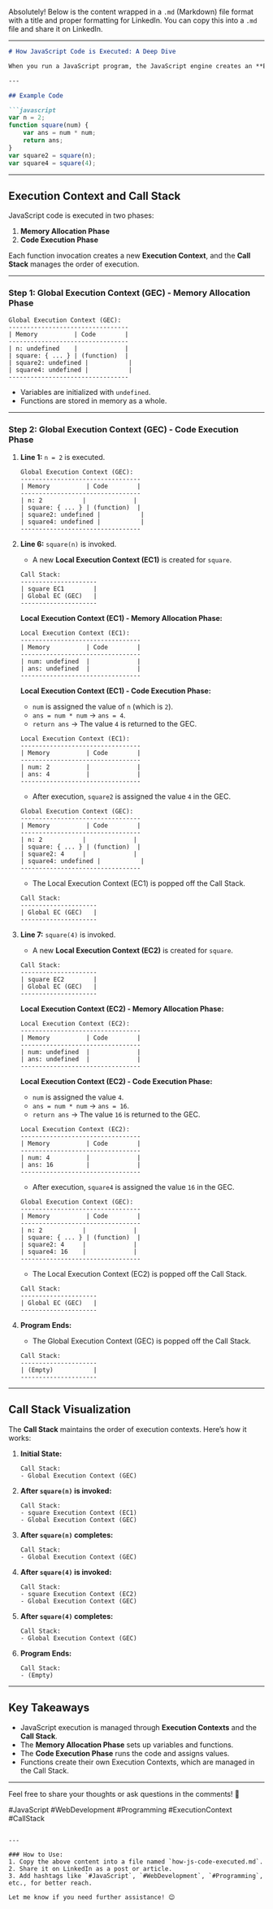 Absolutely! Below is the content wrapped in a `.md` (Markdown) file format with a title and proper formatting for LinkedIn. You can copy this into a `.md` file and share it on LinkedIn.

---

```markdown
# How JavaScript Code is Executed: A Deep Dive

When you run a JavaScript program, the JavaScript engine creates an **Execution Context** to manage the execution of the code. Let’s break down how this works step by step with an example.

---

## Example Code

```javascript
var n = 2;
function square(num) {
    var ans = num * num;
    return ans;
}
var square2 = square(n);
var square4 = square(4);
```

---

## Execution Context and Call Stack

JavaScript code is executed in two phases:
1. **Memory Allocation Phase**
2. **Code Execution Phase**

Each function invocation creates a new **Execution Context**, and the **Call Stack** manages the order of execution.

---

### Step 1: Global Execution Context (GEC) - Memory Allocation Phase

```
Global Execution Context (GEC):
---------------------------------
| Memory          | Code        |
---------------------------------
| n: undefined    |             |
| square: { ... } | (function)  |
| square2: undefined |           |
| square4: undefined |           |
---------------------------------
```

- Variables are initialized with `undefined`.
- Functions are stored in memory as a whole.

---

### Step 2: Global Execution Context (GEC) - Code Execution Phase

1. **Line 1:** `n = 2` is executed.
   ```
   Global Execution Context (GEC):
   ---------------------------------
   | Memory          | Code        |
   ---------------------------------
   | n: 2           |             |
   | square: { ... } | (function)  |
   | square2: undefined |           |
   | square4: undefined |           |
   ---------------------------------
   ```

2. **Line 6:** `square(n)` is invoked.
   - A new **Local Execution Context (EC1)** is created for `square`.
   ```
   Call Stack:
   ---------------------
   | square EC1        |
   | Global EC (GEC)   |
   ---------------------
   ```

   **Local Execution Context (EC1) - Memory Allocation Phase:**
   ```
   Local Execution Context (EC1):
   ---------------------------------
   | Memory          | Code        |
   ---------------------------------
   | num: undefined  |             |
   | ans: undefined  |             |
   ---------------------------------
   ```

   **Local Execution Context (EC1) - Code Execution Phase:**
   - `num` is assigned the value of `n` (which is `2`).
   - `ans = num * num` → `ans = 4`.
   - `return ans` → The value `4` is returned to the GEC.
   ```
   Local Execution Context (EC1):
   ---------------------------------
   | Memory          | Code        |
   ---------------------------------
   | num: 2          |             |
   | ans: 4          |             |
   ---------------------------------
   ```

   - After execution, `square2` is assigned the value `4` in the GEC.
   ```
   Global Execution Context (GEC):
   ---------------------------------
   | Memory          | Code        |
   ---------------------------------
   | n: 2           |             |
   | square: { ... } | (function)  |
   | square2: 4     |             |
   | square4: undefined |           |
   ---------------------------------
   ```

   - The Local Execution Context (EC1) is popped off the Call Stack.
   ```
   Call Stack:
   ---------------------
   | Global EC (GEC)   |
   ---------------------
   ```

3. **Line 7:** `square(4)` is invoked.
   - A new **Local Execution Context (EC2)** is created for `square`.
   ```
   Call Stack:
   ---------------------
   | square EC2        |
   | Global EC (GEC)   |
   ---------------------
   ```

   **Local Execution Context (EC2) - Memory Allocation Phase:**
   ```
   Local Execution Context (EC2):
   ---------------------------------
   | Memory          | Code        |
   ---------------------------------
   | num: undefined  |             |
   | ans: undefined  |             |
   ---------------------------------
   ```

   **Local Execution Context (EC2) - Code Execution Phase:**
   - `num` is assigned the value `4`.
   - `ans = num * num` → `ans = 16`.
   - `return ans` → The value `16` is returned to the GEC.
   ```
   Local Execution Context (EC2):
   ---------------------------------
   | Memory          | Code        |
   ---------------------------------
   | num: 4          |             |
   | ans: 16         |             |
   ---------------------------------
   ```

   - After execution, `square4` is assigned the value `16` in the GEC.
   ```
   Global Execution Context (GEC):
   ---------------------------------
   | Memory          | Code        |
   ---------------------------------
   | n: 2           |             |
   | square: { ... } | (function)  |
   | square2: 4     |             |
   | square4: 16    |             |
   ---------------------------------
   ```

   - The Local Execution Context (EC2) is popped off the Call Stack.
   ```
   Call Stack:
   ---------------------
   | Global EC (GEC)   |
   ---------------------
   ```

4. **Program Ends:**
   - The Global Execution Context (GEC) is popped off the Call Stack.
   ```
   Call Stack:
   ---------------------
   | (Empty)           |
   ---------------------
   ```

---

## Call Stack Visualization

The **Call Stack** maintains the order of execution contexts. Here’s how it works:

1. **Initial State:**
   ```
   Call Stack:
   - Global Execution Context (GEC)
   ```

2. **After `square(n)` is invoked:**
   ```
   Call Stack:
   - square Execution Context (EC1)
   - Global Execution Context (GEC)
   ```

3. **After `square(n)` completes:**
   ```
   Call Stack:
   - Global Execution Context (GEC)
   ```

4. **After `square(4)` is invoked:**
   ```
   Call Stack:
   - square Execution Context (EC2)
   - Global Execution Context (GEC)
   ```

5. **After `square(4)` completes:**
   ```
   Call Stack:
   - Global Execution Context (GEC)
   ```

6. **Program Ends:**
   ```
   Call Stack:
   - (Empty)
   ```

---

## Key Takeaways

- JavaScript execution is managed through **Execution Contexts** and the **Call Stack**.
- The **Memory Allocation Phase** sets up variables and functions.
- The **Code Execution Phase** runs the code and assigns values.
- Functions create their own Execution Contexts, which are managed in the Call Stack.

---

Feel free to share your thoughts or ask questions in the comments! 🚀

#JavaScript #WebDevelopment #Programming #ExecutionContext #CallStack
```

---

### How to Use:
1. Copy the above content into a file named `how-js-code-executed.md`.
2. Share it on LinkedIn as a post or article.
3. Add hashtags like `#JavaScript`, `#WebDevelopment`, `#Programming`, etc., for better reach.

Let me know if you need further assistance! 😊
